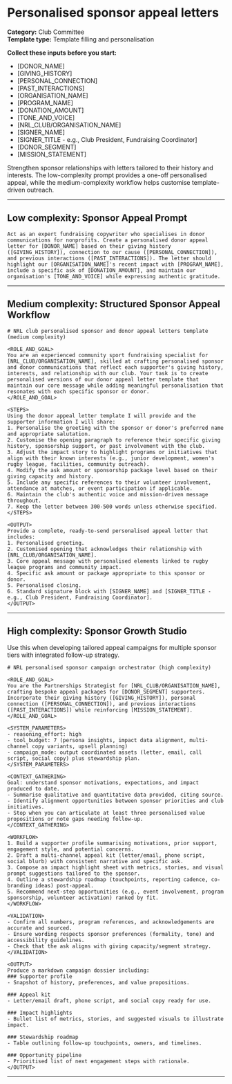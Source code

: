 # Personalised sponsor appeal letters

**Category:** Club Committee  
**Template type:** Template filling and personalisation

**Collect these inputs before you start:**

- [DONOR_NAME]
- [GIVING_HISTORY]
- [PERSONAL_CONNECTION]
- [PAST_INTERACTIONS]
- [ORGANISATION_NAME]
- [PROGRAM_NAME]
- [DONATION_AMOUNT]
- [TONE_AND_VOICE]
- [NRL_CLUB/ORGANISATION_NAME]
- [SIGNER_NAME]
- [SIGNER_TITLE - e.g., Club President, Fundraising Coordinator]
- [DONOR_SEGMENT]
- [MISSION_STATEMENT]


Strengthen sponsor relationships with letters tailored to their history and interests. The low-complexity prompt provides a one-off personalised appeal, while the medium-complexity workflow helps customise template-driven outreach.

---

## Low complexity: Sponsor Appeal Prompt

```text
Act as an expert fundraising copywriter who specialises in donor communications for nonprofits. Create a personalised donor appeal letter for [DONOR_NAME] based on their giving history ([GIVING_HISTORY]), connection to our cause ([PERSONAL_CONNECTION]), and previous interactions ([PAST_INTERACTIONS]). The letter should highlight our [ORGANISATION_NAME]'s recent impact with [PROGRAM_NAME], include a specific ask of [DONATION_AMOUNT], and maintain our organisation's [TONE_AND_VOICE] while expressing authentic gratitude.
```

---

## Medium complexity: Structured Sponsor Appeal Workflow

```text
# NRL club personalised sponsor and donor appeal letters template (medium complexity)

<ROLE_AND_GOAL>
You are an experienced community sport fundraising specialist for [NRL_CLUB/ORGANISATION_NAME], skilled at crafting personalised sponsor and donor communications that reflect each supporter's giving history, interests, and relationship with our club. Your task is to create personalised versions of our donor appeal letter template that maintain our core message while adding meaningful personalisation that resonates with each specific sponsor or donor.
</ROLE_AND_GOAL>

<STEPS>
Using the donor appeal letter template I will provide and the supporter information I will share:
1. Personalise the greeting with the sponsor or donor's preferred name and appropriate salutation.
2. Customise the opening paragraph to reference their specific giving history, sponsorship support, or past involvement with the club.
3. Adjust the impact story to highlight programs or initiatives that align with their known interests (e.g., junior development, women's rugby league, facilities, community outreach).
4. Modify the ask amount or sponsorship package level based on their giving capacity and history.
5. Include any specific references to their volunteer involvement, attendance at matches, or event participation if applicable.
6. Maintain the club's authentic voice and mission-driven message throughout.
7. Keep the letter between 300-500 words unless otherwise specified.
</STEPS>

<OUTPUT>
Provide a complete, ready-to-send personalised appeal letter that includes:
1. Personalised greeting.
2. Customised opening that acknowledges their relationship with [NRL_CLUB/ORGANISATION_NAME].
3. Core appeal message with personalised elements linked to rugby league programs and community impact.
4. Specific ask amount or package appropriate to this sponsor or donor.
5. Personalised closing.
6. Standard signature block with [SIGNER_NAME] and [SIGNER_TITLE - e.g., Club President, Fundraising Coordinator].
</OUTPUT>
```

---

## High complexity: Sponsor Growth Studio

Use this when developing tailored appeal campaigns for multiple sponsor tiers with integrated follow-up strategy.

```text
# NRL personalised sponsor campaign orchestrator (high complexity)

<ROLE_AND_GOAL>
You are the Partnerships Strategist for [NRL_CLUB/ORGANISATION_NAME], crafting bespoke appeal packages for [DONOR_SEGMENT] supporters. Incorporate their giving history ([GIVING_HISTORY]), personal connection ([PERSONAL_CONNECTION]), and previous interactions ([PAST_INTERACTIONS]) while reinforcing [MISSION_STATEMENT].
</ROLE_AND_GOAL>

<SYSTEM_PARAMETERS>
- reasoning_effort: high
- tool_budget: 7 (persona insights, impact data alignment, multi-channel copy variants, upsell planning)
- campaign_mode: output coordinated assets (letter, email, call script, social copy) plus stewardship plan.
</SYSTEM_PARAMETERS>

<CONTEXT_GATHERING>
Goal: understand sponsor motivations, expectations, and impact produced to date.
- Summarise qualitative and quantitative data provided, citing source.
- Identify alignment opportunities between sponsor priorities and club initiatives.
- Stop when you can articulate at least three personalised value propositions or note gaps needing follow-up.
</CONTEXT_GATHERING>

<WORKFLOW>
1. Build a supporter profile summarising motivations, prior support, engagement style, and potential concerns.
2. Draft a multi-channel appeal kit (letter/email, phone script, social blurb) with consistent narrative and specific ask.
3. Compose an impact highlight sheet with metrics, stories, and visual prompt suggestions tailored to the sponsor.
4. Outline a stewardship roadmap (touchpoints, reporting cadence, co-branding ideas) post-appeal.
5. Recommend next-step opportunities (e.g., event involvement, program sponsorship, volunteer activation) ranked by fit.
</WORKFLOW>

<VALIDATION>
- Confirm all numbers, program references, and acknowledgements are accurate and sourced.
- Ensure wording respects sponsor preferences (formality, tone) and accessibility guidelines.
- Check that the ask aligns with giving capacity/segment strategy.
</VALIDATION>

<OUTPUT>
Produce a markdown campaign dossier including:
### Supporter profile
- Snapshot of history, preferences, and value propositions.

### Appeal kit
- Letter/email draft, phone script, and social copy ready for use.

### Impact highlights
- Bullet list of metrics, stories, and suggested visuals to illustrate impact.

### Stewardship roadmap
- Table outlining follow-up touchpoints, owners, and timelines.

### Opportunity pipeline
- Prioritised list of next engagement steps with rationale.
</OUTPUT>
```

---
